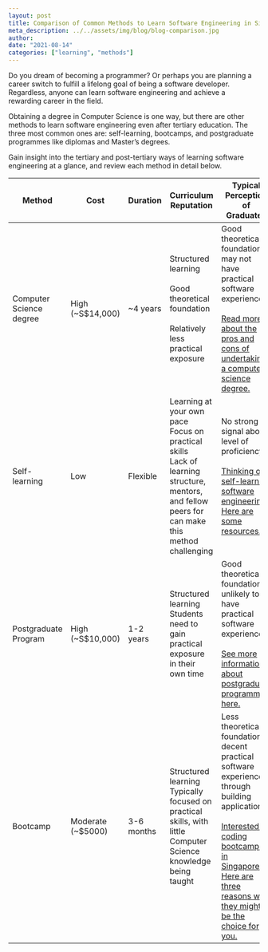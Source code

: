 ```yaml
---
layout: post
title: Comparison of Common Methods to Learn Software Engineering in Singapore
meta_description: ../../assets/img/blog/blog-comparison.jpg
author:
date: "2021-08-14"
categories: ["learning", "methods"]
---
```


Do you dream of becoming a programmer? Or perhaps you are planning a career switch to fulfill a lifelong goal of being a software developer. Regardless, anyone can learn software engineering and achieve a rewarding career in the field.

Obtaining a degree in Computer Science is one way, but there are other methods to learn software engineering even after tertiary education. The three most common ones are: self-learning, bootcamps, and postgraduate programmes like diplomas and Master’s degrees.

Gain insight into the tertiary and post-tertiary ways of learning software engineering at a glance, and review each method in detail below.

| **Method**              | **Cost**          | **Duration** | **Curriculum Reputation**                                                                                                                            | **Typical Perception of Graduates**                                                                                                                                                                                                                                                                                 |
| ----------------------- | ----------------- | ------------ | ---------------------------------------------------------------------------------------------------------------------------------------------------- | ------------------------------------------------------------------------------------------------------------------------------------------------------------------------------------------------------------------------------------------------------------------------------------------------------------------- |
| Computer Science degree | High (~S$14,000)  | ~4 years     | Structured learning<br><br>Good theoretical foundation<br><br>Relatively less practical exposure                                                     | Good theoretical foundation, may not have practical software experience.<br><br>[Read more about the pros and cons of undertaking a computer science degree.](https://www.rocketacademy.co/blog/do-i-need-a-computer-science-degree-to-be-a-software-engineer)                                                      |
| Self-learning           | Low               | Flexible     | Learning at your own pace<br>Focus on practical skills<br>Lack of learning structure, mentors, and fellow peers for can make this method challenging | No strong signal about level of proficiency<br><br>[Thinking of self-learning software engineering? Here are some resources.](https://www.rocketacademy.co/blog/should-i-self-learn-software-engineering)                                                                                                           |
| Postgraduate Program    | High (~S$10,000)  | 1-2 years    | Structured learning<br>Students need to gain practical exposure in their own time                                                                    | Good theoretical foundation, unlikely to have practical software experience<br><br>[See more information about postgraduate programmes here.](https://www.rocketacademy.co/blog/postgraduate-software-engineering-programmes-in-singapore)                                                                          |
| Bootcamp                | Moderate (~$5000) | 3-6 months   | Structured learning<br>Typically focused on practical skills, with little Computer Science knowledge being taught                                    | Less theoretical foundation, decent practical software experience through building applications.<br><br>[Interested in coding bootcamps in Singapore? Here are three reasons why they might be the choice for you.](https://www.rocketacademy.co/blog/why-enrol-in-a-coding-bootcamp-to-become-a-software-engineer) |
